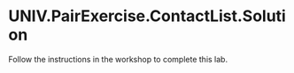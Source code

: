 # UNIV.PairExercise.ContactList.Solution
Follow the instructions in the workshop to complete this lab.
